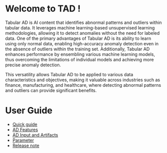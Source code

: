 # Welcome to TAD !

Tabular AD is AI content that identifies abnormal patterns and outliers within tabular data. 
It leverages machine learning-based unsupervised learning methodologies, allowing it to detect anomalies without the need for labeled data.
One of the primary advantages of Tabular AD is its ability to learn using only normal data, enabling high-accuracy anomaly detection even in the absence of outliers within the training set. 
Additionally, Tabular AD enhances performance by ensembling various machine learning models, thus overcoming the limitations of individual models and achieving more precise anomaly detection.

This versatility allows Tabular AD to be applied to various data characteristics and objectives, making it valuable across industries such as finance, manufacturing, and healthcare, where detecting abnormal patterns and outliers can provide significant benefits.

# User Guide
- [Quick guide](https://mellerikat.com/user_guide/data_scientist_guide/ai_contents/ad/)
- [AD Features](https://mellerikat.com/user_guide/data_scientist_guide/ai_contents/ad/features)
- [AD Input and Artifacts](https://mellerikat.com/user_guide/data_scientist_guide/ai_contents/ad/data)
- [Parameter](https://mellerikat.com/user_guide/data_scientist_guide/ai_contents/ad/parameter)
- [Release note](https://mellerikat.com/user_guide/data_scientist_guide/ai_contents/ad/release)
